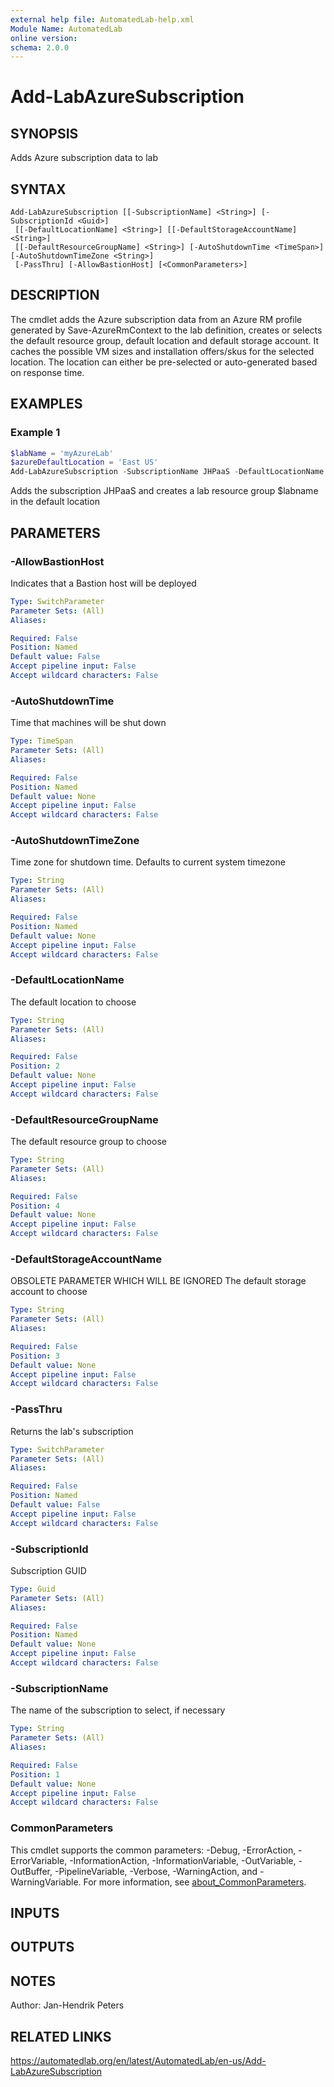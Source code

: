 ```yaml
---
external help file: AutomatedLab-help.xml
Module Name: AutomatedLab
online version:
schema: 2.0.0
---
```


# Add-LabAzureSubscription

## SYNOPSIS
Adds Azure subscription data to lab

## SYNTAX

```
Add-LabAzureSubscription [[-SubscriptionName] <String>] [-SubscriptionId <Guid>]
 [[-DefaultLocationName] <String>] [[-DefaultStorageAccountName] <String>]
 [[-DefaultResourceGroupName] <String>] [-AutoShutdownTime <TimeSpan>] [-AutoShutdownTimeZone <String>]
 [-PassThru] [-AllowBastionHost] [<CommonParameters>]
```

## DESCRIPTION
The cmdlet adds the Azure subscription data from an Azure RM profile generated by Save-AzureRmContext to the lab definition, creates or selects the default resource group, default location and default storage account.
It caches the possible VM sizes and installation offers/skus for the selected location.
The location can either be pre-selected or auto-generated based on response time.

## EXAMPLES

### Example 1
```powershell
$labName = 'myAzureLab'
$azureDefaultLocation = 'East US'
Add-LabAzureSubscription -SubscriptionName JHPaaS -DefaultLocationName $azureDefaultLocation
```

Adds the subscription JHPaaS and creates a lab resource group $labname in the default location

## PARAMETERS

### -AllowBastionHost
Indicates that a Bastion host will be deployed

```yaml
Type: SwitchParameter
Parameter Sets: (All)
Aliases:

Required: False
Position: Named
Default value: False
Accept pipeline input: False
Accept wildcard characters: False
```

### -AutoShutdownTime
Time that machines will be shut down

```yaml
Type: TimeSpan
Parameter Sets: (All)
Aliases:

Required: False
Position: Named
Default value: None
Accept pipeline input: False
Accept wildcard characters: False
```

### -AutoShutdownTimeZone
Time zone for shutdown time.
Defaults to current system timezone

```yaml
Type: String
Parameter Sets: (All)
Aliases:

Required: False
Position: Named
Default value: None
Accept pipeline input: False
Accept wildcard characters: False
```

### -DefaultLocationName
The default location to choose

```yaml
Type: String
Parameter Sets: (All)
Aliases:

Required: False
Position: 2
Default value: None
Accept pipeline input: False
Accept wildcard characters: False
```

### -DefaultResourceGroupName
The default resource group to choose

```yaml
Type: String
Parameter Sets: (All)
Aliases:

Required: False
Position: 4
Default value: None
Accept pipeline input: False
Accept wildcard characters: False
```

### -DefaultStorageAccountName
OBSOLETE PARAMETER WHICH WILL BE IGNORED The default storage account to choose

```yaml
Type: String
Parameter Sets: (All)
Aliases:

Required: False
Position: 3
Default value: None
Accept pipeline input: False
Accept wildcard characters: False
```

### -PassThru
Returns the lab's subscription

```yaml
Type: SwitchParameter
Parameter Sets: (All)
Aliases:

Required: False
Position: Named
Default value: False
Accept pipeline input: False
Accept wildcard characters: False
```

### -SubscriptionId
Subscription GUID

```yaml
Type: Guid
Parameter Sets: (All)
Aliases:

Required: False
Position: Named
Default value: None
Accept pipeline input: False
Accept wildcard characters: False
```

### -SubscriptionName
The name of the subscription to select, if necessary

```yaml
Type: String
Parameter Sets: (All)
Aliases:

Required: False
Position: 1
Default value: None
Accept pipeline input: False
Accept wildcard characters: False
```

### CommonParameters
This cmdlet supports the common parameters: -Debug, -ErrorAction, -ErrorVariable, -InformationAction, -InformationVariable, -OutVariable, -OutBuffer, -PipelineVariable, -Verbose, -WarningAction, and -WarningVariable. For more information, see [about_CommonParameters](http://go.microsoft.com/fwlink/?LinkID=113216).

## INPUTS

## OUTPUTS

## NOTES
Author: Jan-Hendrik Peters

## RELATED LINKS
https://automatedlab.org/en/latest/AutomatedLab/en-us/Add-LabAzureSubscription
